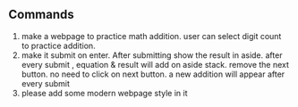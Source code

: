 ## Commands
1. make a webpage to practice math addition. user can select digit count to practice addition.
2. make it submit on enter. After submitting show the result in aside. after every submit , equation & result will add on aside stack. 
remove the next button. no need to click on next button. a new addition will appear after every submit 
3. please add some modern webpage style in it 